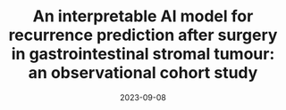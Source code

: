 ---
title: "An interpretable AI model for recurrence prediction after surgery in gastrointestinal stromal tumour: an observational cohort study"
collection: publications
date: 2023-09-08
venue: 'Lancet eClinicalScience'
authors: 'Dimitris Bertsimas,
Georgios Antonios Margonis,
Seehanah Tang,
Angelos Koulouras,
Cristina R. Antonescu,
Murray F. Brennan,
Javier Martin-Broto,
Piotr Rutkowski,
Georgios Stasinos,
Jane Wang,
Emmanouil Pikoulis,
Elzbieta Bylina,
Pawel Sobczuk,
Antonio Gutierrez,
Bhumika Jadeja,
William D. Tap,
Ping Chi,
Samuel Singer'
link: 'https://www.sciencedirect.com/science/article/pii/S2589537023003772'
---